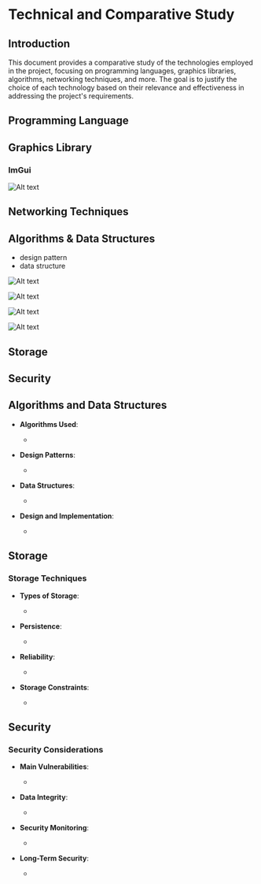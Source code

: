 # Technical and Comparative Study

## Introduction

This document provides a comparative study of the technologies employed in the project, focusing on programming languages, graphics libraries, algorithms, networking techniques, and more. The goal is to justify the choice of each technology based on their relevance and effectiveness in addressing the project's requirements.

## Programming Language


## Graphics Library


### ImGui

![Alt text](technicalAssets/imgui-representation.gif)



## Networking Techniques



## Algorithms & Data Structures

- design pattern
- data structure


![Alt text](technicalAssets/flow-chart-client.png)


![Alt text](technicalAssets/flow-chart-server.png)


![Alt text](technicalAssets/room.png)


![Alt text](technicalAssets/data-structure.png)


## Storage



## Security














## Algorithms and Data Structures

- **Algorithms Used**:

    -
- **Design Patterns**:

    -
- **Data Structures**:

    -

- **Design and Implementation**:

    -

## Storage

### Storage Techniques

- **Types of Storage**:

    -

- **Persistence**:

    -

- **Reliability**:

    -

- **Storage Constraints**:

    -

## Security

### Security Considerations

- **Main Vulnerabilities**:

    -

- **Data Integrity**:

    -

- **Security Monitoring**:

    -

- **Long-Term Security**:

    -
